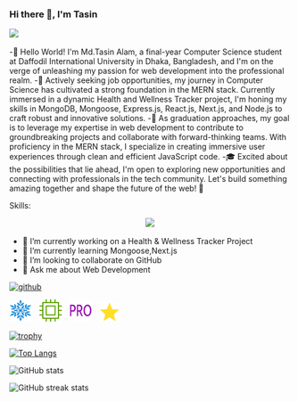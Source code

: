 ### Hi there 👋, I'm Tasin
![](https://i.imgur.com/SQXDeat.jpg)

-👋 Hello World! I'm Md.Tasin Alam, a final-year Computer Science student at Daffodil International University in Dhaka, Bangladesh, and I'm on the verge of unleashing my passion for web development into the professional realm.
-🚀 Actively seeking job opportunities, my journey in Computer Science has cultivated a strong foundation in the MERN stack. Currently immersed in a dynamic Health and Wellness Tracker project, I'm honing my skills in MongoDB, Mongoose, Express.js, React.js, Next.js, and Node.js to craft robust and innovative solutions.
-🌟 As graduation approaches, my goal is to leverage my expertise in web development to contribute to groundbreaking projects and collaborate with forward-thinking teams. With proficiency in the MERN stack, I specialize in creating immersive user experiences through clean and efficient JavaScript code.
-🎓 Excited about the possibilities that lie ahead, I'm open to exploring new opportunities and connecting with professionals in the tech community. Let's build something amazing together and shape the future of the web! 🚀

Skills: <p align="center">
  <a href="https://skillicons.dev">
    <img src="https://skillicons.dev/icons?i=git,html,css,js,firebase,figma,nodejs,react,tailwind,canva" />
  </a>
</p>

- 🔭 I’m currently working on a Health & Wellness Tracker Project 
- 🌱 I’m currently learning Mongoose,Next.js 
- 👯 I’m looking to collaborate on GitHub 
- 💬 Ask me about Web Development 


[<img src='https://cdn.jsdelivr.net/npm/simple-icons@3.0.1/icons/github.svg' alt='github' height='40'>](https://github.com/Tasin007)  

<a href='https://archiveprogram.github.com/'><img src='https://raw.githubusercontent.com/acervenky/animated-github-badges/master/assets/acbadge.gif' width='40' height='40'></a> <a href='https://docs.github.com/en/developers'><img src='https://raw.githubusercontent.com/acervenky/animated-github-badges/master/assets/devbadge.gif' width='40' height='40'></a> <a href='https://github.com/pricing'><img src='https://raw.githubusercontent.com/acervenky/animated-github-badges/master/assets/pro.gif' width='40' height='40'></a> <a href='https://stars.github.com/'><img src='https://raw.githubusercontent.com/acervenky/animated-github-badges/master/assets/starbadge.gif' width='35' height='35'></a> 

[![trophy](https://github-profile-trophy.vercel.app/?username=Tasin007)](https://github.com/ryo-ma/github-profile-trophy)

[![Top Langs](https://github-readme-stats.vercel.app/api/top-langs/?username=Tasin007)](https://github.com/anuraghazra/github-readme-stats)

![GitHub stats](https://github-readme-stats.vercel.app/api?username=Tasin007&show_icons=true&count_private=true)  

![GitHub streak stats](https://streak-stats.demolab.com/?user=Tasin007)  

